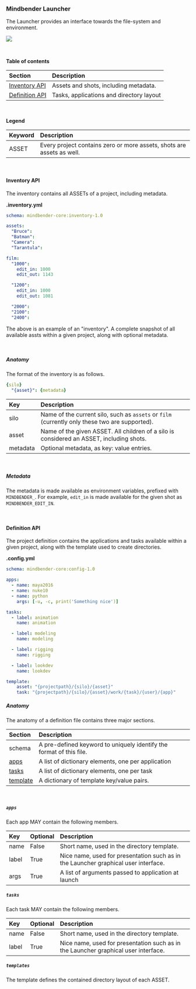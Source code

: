 ### Mindbender Launcher

The Launcher provides an interface towards the file-system and environment.

![](https://cloud.githubusercontent.com/assets/2152766/25422623/6b46dab6-2a59-11e7-9642-9f27ca1c5383.gif)

<br>

**Table of contents**

| Section                           | Description
|:----------------------------------|:----------------
| [Inventory API](#inventory-api)   | Assets and shots, including metadata.
| [Definition API](#definition-api) | Tasks, applications and directory layout

<br>

**Legend**

| Keyword   | Description
|:----------|:-------------
| ASSET     | Every project contains zero or more assets, shots are assets as well.

<br>

#### Inventory API

The inventory contains all ASSETs of a project, including metadata.

**.inventory.yml**

```yaml
schema: mindbender-core:inventory-1.0

assets:
  "Bruce":
  "Batman":
  "Camera":
  "Tarantula":

film:
  "1000":
    edit_in: 1000
    edit_out: 1143

  "1200":
    edit_in: 1000
    edit_out: 1081

  "2000":
  "2100":
  "2400":
```

The above is an example of an "inventory". A complete snapshot of all available assts within a given project, along with optional metadata.

<br>

##### Anatomy

The format of the inventory is as follows.

```yaml
{silo}
  "{asset}": {metadata}
```

| Key      | Description
|:---------|:----------
| silo     | Name of the current silo, such as `assets` or `film` (currently only these two are supported).
| asset    | Name of the given ASSET. All children of a silo is considered an ASSET, including shots.
| metadata | Optional metadata, as key: value entries.

<br>

##### Metadata

The metadata is made available as environment variables, prefixed with `MINDBENDER_`. For example, `edit_in` is made available for the given shot as `MINDBENDER_EDIT_IN`.

<br>

#### Definition API

The project definition contains the applications and tasks available within a given project, along with the template used to create directories.

**.config.yml**

```yaml
schema: mindbender-core:config-1.0

apps:
  - name: maya2016
  - name: nuke10
  - name: python
    args: [-u, -c, print('Something nice')]

tasks:
  - label: animation
    name: animation

  - label: modeling
    name: modeling

  - label: rigging
    name: rigging

  - label: lookdev
    name: lookdev

template:
    asset: "{projectpath}/{silo}/{asset}"
    task: "{projectpath}/{silo}/{asset}/work/{task}/{user}/{app}"
```

##### Anatomy

The anatomy of a definition file contains three major sections.

| Section  | Description
|:---------|:-------------
| schema   | A pre-defined keyword to uniquely identify the format of this file.
| [apps](#apps)     | A list of dictionary elements, one per application
| [tasks](#tasks)    | A list of dictionary elements, one per task
| [template](#template) | A dictionary of template key/value pairs.

<br>

##### `apps`

Each app MAY contain the following members.

| Key     | Optional | Description
|:--------|:---------|:-------------
| name    | False    | Short name, used in the directory template.
| label   | True    | Nice name, used for presentation such as in the Launcher graphical user interface.
| args    | True     | A list of arguments passed to application at launch

##### `tasks`

Each task MAY contain the following members.

| Key     | Optional | Description
|:--------|:---------|:-------------
| name    | False    | Short name, used in the directory template.
| label   | True     | Nice name, used for presentation such as in the Launcher graphical user interface.

##### `templates`

The template defines the contained directory layout of each ASSET.
